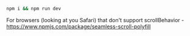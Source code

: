 ```sh
npm i && npm run dev
```

For browsers (looking at you Safari) that don't support scrollBehavior - https://www.npmjs.com/package/seamless-scroll-polyfill
